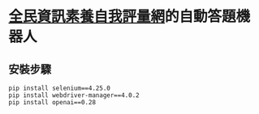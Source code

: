 # [全民資訊素養自我評量網](https://isafeevent.moe.edu.tw/)的自動答題機器人
## 安裝步驟
    pip install selenium==4.25.0
    pip install webdriver-manager==4.0.2
    pip install openai==0.28